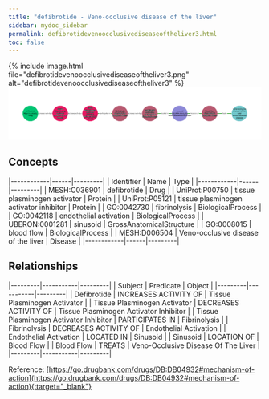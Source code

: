 ```yaml
---
title: "defibrotide - Veno-occlusive disease of the liver"
sidebar: mydoc_sidebar
permalink: defibrotidevenoocclusivediseaseoftheliver3.html
toc: false 
---
```


{% include image.html file="defibrotidevenoocclusivediseaseoftheliver3.png" alt="defibrotidevenoocclusivediseaseoftheliver3" %}![Path Visualization](/images/defibrotidevenoocclusivediseaseoftheliver3.png)

## Concepts

|------------|------|---------|
| Identifier | Name | Type    |
|------------|------|---------|
| MESH:C036901 | defibrotide | Drug |
| UniProt:P00750 | tissue plasminogen activator | Protein |
| UniProt:P05121 | tissue plasminogen activator inhibitor | Protein |
| GO:0042730 | fibrinolysis | BiologicalProcess |
| GO:0042118 | endothelial activation | BiologicalProcess |
| UBERON:0001281 | sinusoid | GrossAnatomicalStructure |
| GO:0008015 | blood flow | BiologicalProcess |
| MESH:D006504 | Veno-occlusive disease of the liver | Disease |
|------------|------|---------|

## Relationships

|---------|-----------|---------|
| Subject | Predicate | Object  |
|---------|-----------|---------|
| Defibrotide | INCREASES ACTIVITY OF | Tissue Plasminogen Activator |
| Tissue Plasminogen Activator | DECREASES ACTIVITY OF | Tissue Plasminogen Activator Inhibitor |
| Tissue Plasminogen Activator Inhibitor | PARTICIPATES IN | Fibrinolysis |
| Fibrinolysis | DECREASES ACTIVITY OF | Endothelial Activation |
| Endothelial Activation | LOCATED IN | Sinusoid |
| Sinusoid | LOCATION OF | Blood Flow |
| Blood Flow | TREATS | Veno-Occlusive Disease Of The Liver |
|---------|-----------|---------|

Reference: [https://go.drugbank.com/drugs/DB:DB04932#mechanism-of-action](https://go.drugbank.com/drugs/DB:DB04932#mechanism-of-action){:target="_blank"}